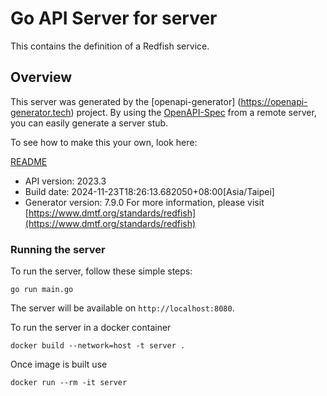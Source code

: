 # Go API Server for server

This contains the definition of a Redfish service.

## Overview
This server was generated by the [openapi-generator]
(https://openapi-generator.tech) project.
By using the [OpenAPI-Spec](https://github.com/OAI/OpenAPI-Specification) from a remote server, you can easily generate a server stub.

To see how to make this your own, look here:

[README](https://openapi-generator.tech)

- API version: 2023.3
- Build date: 2024-11-23T18:26:13.682050+08:00[Asia/Taipei]
- Generator version: 7.9.0
For more information, please visit [https://www.dmtf.org/standards/redfish](https://www.dmtf.org/standards/redfish)


### Running the server
To run the server, follow these simple steps:

```
go run main.go
```

The server will be available on `http://localhost:8080`.

To run the server in a docker container
```
docker build --network=host -t server .
```

Once image is built use
```
docker run --rm -it server
```
